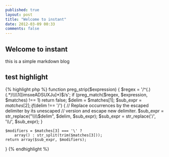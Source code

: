 ```yaml
---
published: true
layout: post
title: "Welcome to instant"
date: 2012-03-09 00:33
comments: false
---
```


## Welcome to instant

this is a simple markdown blog

## test highlight 
{% highlight php %}
function preg_strip($expression) {
    $regex = '/^(.)(.*)\\\\1([imsxeADSUXJu]*)$/s';
    if (preg_match($regex, $expression, $matches) !== 1)
        return false;
    $delim = $matches[1];
    $sub_expr = $matches[2];
    if ($delim !== '/') {
        // Replace occurrences by the escaped delimiter by its unescaped
        // version and escape new delimiter.
        $sub_expr = str_replace("\\\\$delim", $delim, $sub_expr);
        $sub_expr = str_replace('/', '\\\\/', $sub_expr);
    }
    
    $modifiers = $matches[3] === '\' ?
        array() : str_split(trim($matches[3]));
    return array($sub_expr, $modifiers);
}
{% endhighlight %}
